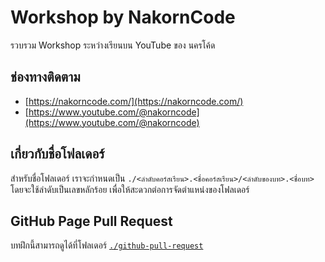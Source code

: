 # Workshop by NakornCode

รวบรวม Workshop ระหว่างเรียนบน YouTube ของ นครโค้ด

## ช่องทางติดตาม

- [https://nakorncode.com/](https://nakorncode.com/)
- [https://www.youtube.com/@nakorncode](https://www.youtube.com/@nakorncode)

## เกี่ยวกับชื่อโฟลเดอร์

สำหรับชื่อโฟลเดอร์ เราจะกำหนดเป็น `./<ลำดับคอร์สเรียน>.<ชื่อคอร์สเรียน>/<ลำดับของบท>.<ชื่อบท>` โดยจะใช้ลำดับเป็นเลขหลักร้อย เพื่อให้สะดวกต่อการจัดตำแหน่งของโฟลเดอร์

## GitHub Page Pull Request

บทฝึกนี้สามารถดูได้ที่โฟลเดอร์ [`./github-pull-request`](https://github.com/nakorncode/workshop/tree/main/github-pull-request)
